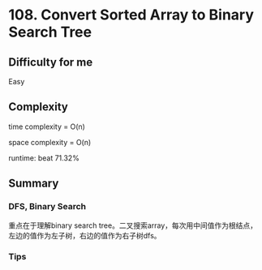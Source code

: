 # 108. Convert Sorted Array to Binary Search Tree
## Difficulty for me

Easy

## Complexity
time complexity = O(n)

space complexity = O(n)

runtime: beat 71.32%

## Summary
### DFS, Binary Search

重点在于理解binary search tree。二叉搜索array，每次用中间值作为根结点，左边的值作为左子树，右边的值作为右子树dfs。

### Tips

